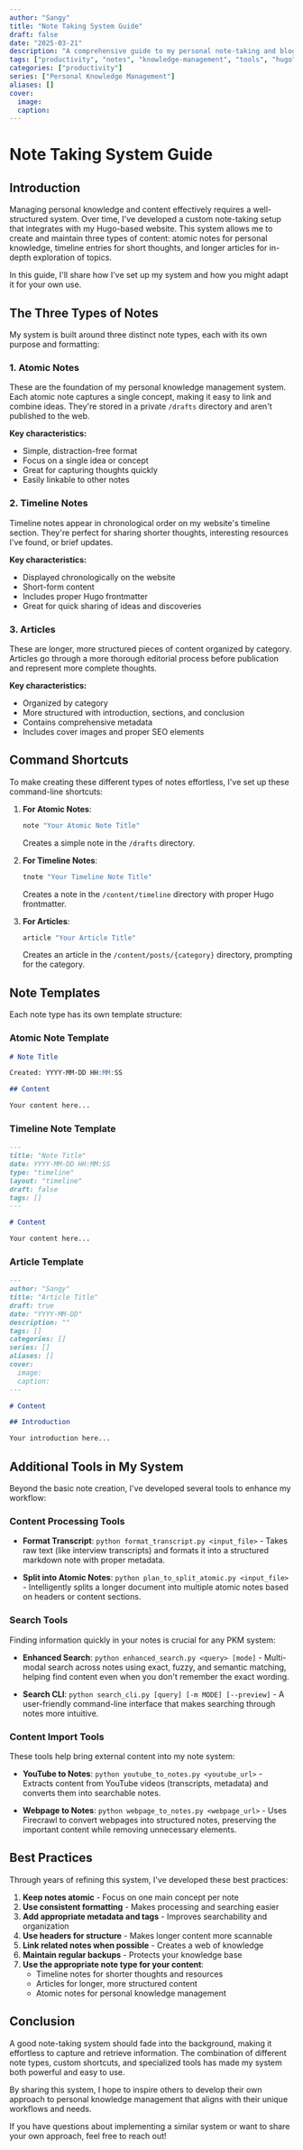 ```yaml
---
author: "Sangy"
title: "Note Taking System Guide"
draft: false
date: "2025-03-21"
description: "A comprehensive guide to my personal note-taking and blog system with shortcuts and tools"
tags: ["productivity", "notes", "knowledge-management", "tools", "hugo"]
categories: ["productivity"]
series: ["Personal Knowledge Management"]
aliases: []
cover:
  image: 
  caption: 
---
```


# Note Taking System Guide

## Introduction

Managing personal knowledge and content effectively requires a well-structured system. Over time, I've developed a custom note-taking setup that integrates with my Hugo-based website. This system allows me to create and maintain three types of content: atomic notes for personal knowledge, timeline entries for short thoughts, and longer articles for in-depth exploration of topics.

In this guide, I'll share how I've set up my system and how you might adapt it for your own use.

## The Three Types of Notes

My system is built around three distinct note types, each with its own purpose and formatting:

### 1. Atomic Notes

These are the foundation of my personal knowledge management system. Each atomic note captures a single concept, making it easy to link and combine ideas. They're stored in a private `/drafts` directory and aren't published to the web.

**Key characteristics:**
- Simple, distraction-free format
- Focus on a single idea or concept
- Great for capturing thoughts quickly
- Easily linkable to other notes

### 2. Timeline Notes

Timeline notes appear in chronological order on my website's timeline section. They're perfect for sharing shorter thoughts, interesting resources I've found, or brief updates.

**Key characteristics:**
- Displayed chronologically on the website
- Short-form content
- Includes proper Hugo frontmatter
- Great for quick sharing of ideas and discoveries

### 3. Articles

These are longer, more structured pieces of content organized by category. Articles go through a more thorough editorial process before publication and represent more complete thoughts.

**Key characteristics:**
- Organized by category
- More structured with introduction, sections, and conclusion
- Contains comprehensive metadata
- Includes cover images and proper SEO elements

## Command Shortcuts

To make creating these different types of notes effortless, I've set up these command-line shortcuts:

1. **For Atomic Notes**:
   ```bash
   note "Your Atomic Note Title"
   ```
   Creates a simple note in the `/drafts` directory.

2. **For Timeline Notes**:
   ```bash
   tnote "Your Timeline Note Title"
   ```
   Creates a note in the `/content/timeline` directory with proper Hugo frontmatter.

3. **For Articles**:
   ```bash
   article "Your Article Title"
   ```
   Creates an article in the `/content/posts/{category}` directory, prompting for the category.

## Note Templates

Each note type has its own template structure:

### Atomic Note Template

```markdown
# Note Title

Created: YYYY-MM-DD HH:MM:SS

## Content

Your content here...
```

### Timeline Note Template

```markdown
---
title: "Note Title"
date: YYYY-MM-DD HH:MM:SS
type: "timeline"
layout: "timeline"
draft: false
tags: []
---

# Content

Your content here...
```

### Article Template

```markdown
---
author: "Sangy"
title: "Article Title"
draft: true
date: "YYYY-MM-DD"
description: ""
tags: []
categories: []
series: []
aliases: []
cover:
  image: 
  caption: 
---

# Content

## Introduction

Your introduction here...
```

## Additional Tools in My System

Beyond the basic note creation, I've developed several tools to enhance my workflow:

### Content Processing Tools

- **Format Transcript**: `python format_transcript.py <input_file>` - Takes raw text (like interview transcripts) and formats it into a structured markdown note with proper metadata.

- **Split into Atomic Notes**: `python plan_to_split_atomic.py <input_file>` - Intelligently splits a longer document into multiple atomic notes based on headers or content sections.

### Search Tools

Finding information quickly in your notes is crucial for any PKM system:

- **Enhanced Search**: `python enhanced_search.py <query> [mode]` - Multi-modal search across notes using exact, fuzzy, and semantic matching, helping find content even when you don't remember the exact wording.

- **Search CLI**: `python search_cli.py [query] [-m MODE] [--preview]` - A user-friendly command-line interface that makes searching through notes more intuitive.

### Content Import Tools

These tools help bring external content into my note system:

- **YouTube to Notes**: `python youtube_to_notes.py <youtube_url>` - Extracts content from YouTube videos (transcripts, metadata) and converts them into searchable notes.

- **Webpage to Notes**: `python webpage_to_notes.py <webpage_url>` - Uses Firecrawl to convert webpages into structured notes, preserving the important content while removing unnecessary elements.

## Best Practices

Through years of refining this system, I've developed these best practices:

1. **Keep notes atomic** - Focus on one main concept per note
2. **Use consistent formatting** - Makes processing and searching easier
3. **Add appropriate metadata and tags** - Improves searchability and organization
4. **Use headers for structure** - Makes longer content more scannable
5. **Link related notes when possible** - Creates a web of knowledge
6. **Maintain regular backups** - Protects your knowledge base
7. **Use the appropriate note type for your content**:
   - Timeline notes for shorter thoughts and resources
   - Articles for longer, more structured content
   - Atomic notes for personal knowledge management

## Conclusion

A good note-taking system should fade into the background, making it effortless to capture and retrieve information. The combination of different note types, custom shortcuts, and specialized tools has made my system both powerful and easy to use.

By sharing this system, I hope to inspire others to develop their own approach to personal knowledge management that aligns with their unique workflows and needs.

If you have questions about implementing a similar system or want to share your own approach, feel free to reach out!